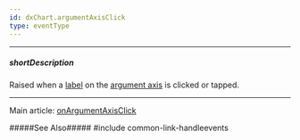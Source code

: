 ```yaml
---
id: dxChart.argumentAxisClick
type: eventType
---
```

---
##### shortDescription
Raised when a [label](/concepts/05%20Widgets/Chart/20%20Axes/15%20Axis%20Labels.md '/Documentation/Guide/Widgets/Chart/Axes/Axis_Labels/') on the [argument axis](/concepts/05%20Widgets/Chart/20%20Axes/00%20Overview.md '/Documentation/Guide/Widgets/Chart/Axes/Overview/') is clicked or tapped.

---
Main article: [onArgumentAxisClick](/api-reference/20%20Data%20Visualization%20Widgets/dxChart/1%20Configuration/onArgumentAxisClick.md '/Documentation/ApiReference/UI_Components/dxChart/Configuration/#onArgumentAxisClick')

#####See Also#####
#include common-link-handleevents